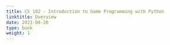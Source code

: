 ```yaml
---
title: CS 102 - Introduction to Game Programming with Python
linktitle: Overview
date: 2021-08-20
type: book
weight: 1
---
```



